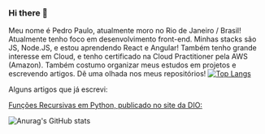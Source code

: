 ### Hi there 👋

<!--
**Pedro-PAM/Pedro-PAM** is a ✨ _special_ ✨ repository because its `README.md` (this file) appears on your GitHub profile.

Here are some ideas to get you started:

- 🔭 I’m currently working on ...
- 🌱 I’m currently learning ...
- 👯 I’m looking to collaborate on ...
- 🤔 I’m looking for help with ...
- 💬 Ask me about ...
- 📫 How to reach me: ...
- 😄 Pronouns: ...
- ⚡ Fun fact: ...
-->
Meu nome é Pedro Paulo, atualmente moro no Rio de Janeiro / Brasil! 
Atualmente tenho foco em desenvolvimento front-end. Minhas stacks são JS, Node.JS, e estou aprendendo React e Angular!
Também tenho grande interesse em Cloud, e tenho certificado na Cloud Practitioner pela AWS (Amazon). 
Também costumo organizar meus estudos em projetos e escrevendo artigos. Dê uma olhada nos meus repositórios!
[![Top Langs](https://github-readme-stats.vercel.app/api/top-langs/?username=Pedro-PAM)](https://github.com/anuraghazra/github-readme-stats&theme=dracula)

Alguns artigos que já escrevi:


[Funções Recursivas em Python, publicado no site da DIO:](https://web.dio.me/articles/funcoes-recursivas-em-python-o-que-sao-e-como-funcionam?back=%2Fhome&page=1&order=oldest)

![Anurag's GitHub stats](https://github-readme-stats.vercel.app/api?username=Pedro-PAM&show_icons=true&theme=dracula)
